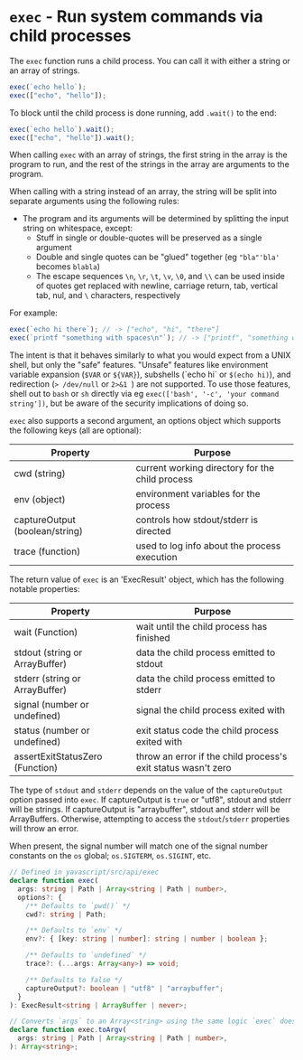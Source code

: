 # `exec` - Run system commands via child processes

The `exec` function runs a child process. You can call it with either a string or an array of strings.

```ts
exec(`echo hello`);
exec(["echo", "hello"]);
```

To block until the child process is done running, add `.wait()` to the end:

```ts
exec(`echo hello`).wait();
exec(["echo", "hello"]).wait();
```

When calling `exec` with an array of strings, the first string in the array is the program to run, and the rest of the strings in the array are arguments to the program.

When calling with a string instead of an array, the string will be split into separate arguments using the following rules:

- The program and its arguments will be determined by splitting the input string on whitespace, except:
  - Stuff in single or double-quotes will be preserved as a single argument
  - Double and single quotes can be "glued" together (eg `"bla"'bla'` becomes `blabla`)
  - The escape sequences `\n`, `\r`, `\t`, `\v`, `\0`, and `\\` can be used inside of quotes get replaced with newline, carriage return, tab, vertical tab, nul, and `\` characters, respectively

For example:

```ts
exec(`echo hi there`); // -> ["echo", "hi", "there"]
exec(`printf "something with spaces\n"`); // -> ["printf", "something with spaces\n"]
```

The intent is that it behaves similarly to what you would expect from a UNIX shell, but only the "safe" features. "Unsafe" features like environment variable expansion (`$VAR` or `${VAR}`), subshells (\`echo hi\` or `$(echo hi)`), and redirection (`> /dev/null` or `2>&1 `) are not supported. To use those features, shell out to `bash` or `sh` directly via eg `exec(['bash', '-c', 'your command string'])`, but be aware of the security implications of doing so.

`exec` also supports a second argument, an options object which supports the following keys (all are optional):

| Property                       | Purpose                                         |
| ------------------------------ | ----------------------------------------------- |
| cwd (string)                   | current working directory for the child process |
| env (object)                   | environment variables for the process           |
| captureOutput (boolean/string) | controls how stdout/stderr is directed          |
| trace (function)               | used to log info about the process execution    |

The return value of `exec` is an 'ExecResult' object, which has the following notable properties:

| Property                        | Purpose                                                       |
| ------------------------------- | ------------------------------------------------------------- |
| wait (Function)                 | wait until the child process has finished                     |
| stdout (string or ArrayBuffer)  | data the child process emitted to stdout                      |
| stderr (string or ArrayBuffer)  | data the child process emitted to stderr                      |
| signal (number or undefined)    | signal the child process exited with                          |
| status (number or undefined)    | exit status code the child process exited with                |
| assertExitStatusZero (Function) | throw an error if the child process's exit status wasn't zero |

The type of `stdout` and `stderr` depends on the value of the `captureOutput` option passed into `exec`. If captureOutput is `true` or "utf8", stdout and stderr will be strings. If captureOutput is "arraybuffer", stdout and stderr will be ArrayBuffers. Otherwise, attempting to access the `stdout`/`stderr` properties will throw an error.

When present, the signal number will match one of the signal number constants on the `os` global; `os.SIGTERM`, `os.SIGINT`, etc.

```ts
// Defined in yavascript/src/api/exec
declare function exec(
  args: string | Path | Array<string | Path | number>,
  options?: {
    /** Defaults to `pwd()` */
    cwd?: string | Path;

    /** Defaults to `env` */
    env?: { [key: string | number]: string | number | boolean };

    /** Defaults to `undefined` */
    trace?: (...args: Array<any>) => void;

    /** Defaults to false */
    captureOutput?: boolean | "utf8" | "arraybuffer";
  }
): ExecResult<string | ArrayBuffer | never>;

// Converts `args` to an Array<string> using the same logic `exec` does.
declare function exec.toArgv(
  args: string | Path | Array<string | Path | number>,
): Array<string>;
```
